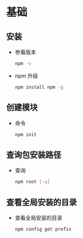 # 基础

## 安装

*   参看版本

    ```bash
    npm -v
    ```

*   npm 升级

    ```bash
    npm install npm -g
    ```

## 创建模块

*   命令

    ```bash
    npm init
    ```

## 查询包安装路径

*   查询

    ```bash
    npm root [-g]
    ```

## 查看全局安装的目录

*   查看全局安装的目录

    ```bash
    npm config get prefix
    ```
